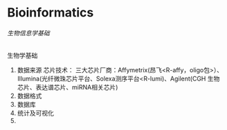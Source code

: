 # Bioinformatics
###### 生物信息学基础
生物学基础
1. 数据来源
芯片技术：
三大芯片厂商：Affymetrix(昂飞<R-affy，oligo包>）、Illumina(光纤微珠芯片平台、Solexa测序平台<R-lumi)、Agilent(CGH 生物芯片、表达谱芯片、miRNA相关芯片)
2. 数据格式
3. 数据库
4. 统计及可视化
5. 
